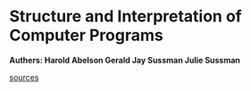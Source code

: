 # Structure and Interpretation of Computer Programs 
**Authers: Harold Abelson  Gerald Jay Sussman  Julie Sussman**


[sources](http://www.mitpress.mit.edu/sites/default/files/sicp/index.html)

